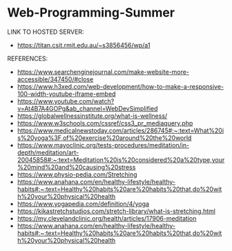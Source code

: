 # Web-Programming-Summer

LINK TO HOSTED SERVER:
- https://titan.csit.rmit.edu.au/~s3856456/wp/a1

REFERENCES:
- https://www.searchenginejournal.com/make-website-more-accessible/347450/#close
- https://www.h3xed.com/web-development/how-to-make-a-responsive-100-width-youtube-iframe-embed
- https://www.youtube.com/watch?v=At4B7A4GOPg&ab_channel=WebDevSimplified
- https://globalwellnessinstitute.org/what-is-wellness/
- https://www.w3schools.com/cssref/css3_pr_mediaquery.php
- https://www.medicalnewstoday.com/articles/286745#:~:text=What%20is%20yoga%3F,of%20exercise%20around%20the%20world
- https://www.mayoclinic.org/tests-procedures/meditation/in-depth/meditation/art-20045858#:~:text=Meditation%20is%20considered%20a%20type,your%20mind%20and%20causing%20stress
- https://www.physio-pedia.com/Stretching
- https://www.anahana.com/en/healthy-lifestyle/healthy-habits#:~:text=Healthy%20habits%20are%20habits%20that,do%20with%20your%20physical%20health
- https://www.yogapedia.com/definition/4/yoga
- https://kikastretchstudios.com/stretch-library/what-is-stretching.html
- https://my.clevelandclinic.org/health/articles/17906-meditation
- https://www.anahana.com/en/healthy-lifestyle/healthy-habits#:~:text=Healthy%20habits%20are%20habits%20that,do%20with%20your%20physical%20health
